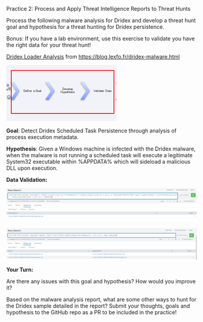 Practice 2: Process and Apply Threat Intelligence Reports to Threat Hunts

Process the following malware analysis for Dridex and develop a threat hunt goal
and hypothesis for a threat hunting for Dridex persistence.

Bonus: If you have a lab environment, use this exercise to validate you have the
right data for your threat hunt!

[Dridex Loader
Analysis](Lexfo's%20security%20blog%20-%20Dridex%20Loader%20Analysis.pdf) from
<https://blog.lexfo.fr/dridex-malware.html>

![](media/ab50072d26228abad67d179fe4eab4f2.png)

**Goal**: Detect Dridex Scheduled Task Persistence through analysis of process
execution metadata.  

**Hypothesis**: Given a Windows machine is infected with the Dridex malware,
when the malware is not running a scheduled task will execute a legitimate
System32 executable within %APPDATA% which will sideload a malicious DLL upon
execution.

**Data Validation:**

![](media/f8fe709c3114accab3dfd90bb3291217.png)

![](media/db1476a881964a29d5cc3bddcf35a9d5.png)

**Your Turn:**

Are there any issues with this goal and hypothesis? How would you improve it?

Based on the malware analysis report, what are some other ways to hunt for the
Dridex sample detailed in the report? Submit your thoughts, goals and hypothesis
to the GitHub repo as a PR to be included in the practice!
